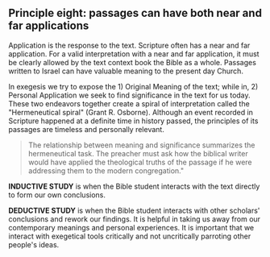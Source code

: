 ## Principle eight: passages can have both near and far applications

Application is the response to the text. Scripture often has a near and far application. For a valid interpretation with a near and far application, it must be clearly allowed by the text context book the Bible as a whole. Passages written to Israel can have valuable meaning to the present day Church.

In exegesis we try to expose the 1) Original Meaning of the text; while in, 2) Personal Application we seek to find significance in the text for us today. These two endeavors together create a spiral of interpretation called the "Hermeneutical spiral" (Grant R. Osborne). Although an event recorded in Scripture happened at a definite time in history passed, the principles of its passages are timeless and personally relevant.

> The relationship between meaning and significance summarizes the hermeneutical task. The preacher must ask how the biblical writer would have applied the theological truths of the passage if he were addressing them to the modern congregation."

**INDUCTIVE STUDY** is when the Bible student interacts with the text directly to form our own conclusions.

**DEDUCTIVE STUDY** is when the Bible student interacts with other scholars' conclusions and rework our findings. It is helpful in taking us away from our contemporary meanings and personal experiences. It is important that we interact with exegetical tools critically and not uncritically parroting other people's ideas.
